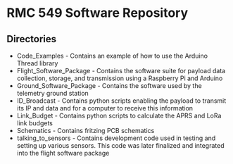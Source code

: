 # RMC 549 Software Repository

## Directories
* Code_Examples - Contains an example of how to use the Arduino Thread library
* Flight_Software_Package - Contains the software suite for payload data collection, storage, and transmission using a Raspberry Pi and Arduino
* Ground_Software_Package - Contains the software used by the telemetry ground station
* ID_Broadcast - Contains python scripts enabling the payload to transmit its IP and data and for a computer to receive this information
* Link_Budget - Contains python scripts to calculate the APRS and LoRa link budgets
* Schematics - Contains fritzing PCB schematics
* talking_to_sensors - Contains development code used in testing and setting up various sensors. This code was later finalized and integrated into the flight software package
